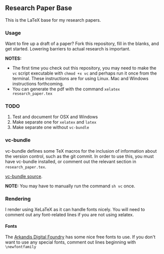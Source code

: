 ## Research Paper Base ##

This is the LaTeX base for my research papers. 

### Usage ###

Want to fire up a draft of a paper? Fork this repository, fill in the blanks, and get started. Lowering barriers to actual research is important.

**NOTES:**

+ The first time you check out this repository, you may need to make the `vc` script executable with `chmod +x vc` and perhaps run it once from the terminal. These instructions are for using Linux. Mac and Windows instructions forthcoming.
+ You can generate the pdf with the command `xelatex research_paper.tex`


### TODO ###

1. Test and document for OSX and Windows
2. Make separate one for `xelatex` and `latex`
3. Make separate one without `vc-bundle`



### vc-bundle ###

vc-bundle defines some TeX macros for the inclusion of information about the version control, such as the git commit. In order to use this, you must have vc-bundle installed, or comment out the relevant section in `research_paper.tex`.

[vc-bundle source](http://www.ctan.org/tex-archive/support/vc).

**NOTE:** You may have to manually run the command ``sh vc`` once.


### Rendering ###
I render using XeLaTeX as it can handle fonts nicely. You will need to comment out any font-related lines if you are not using xelatex.

#### Fonts 
The [Arkandis Digital Foundry](http://arkandis.tuxfamily.org/adffonts.html) has some nice free fonts to use. If you don't want to use any special fonts, comment out lines beginning with `\newfontfamily`
